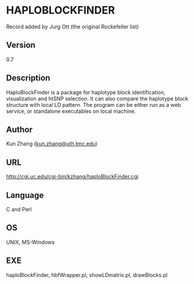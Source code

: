 # HAPLOBLOCKFINDER
Record added by Jurg Ott (the original Rockefeller list)

## Version
0.7

## Description
HaploBlockFinder is a package for haplotype block identification, visualization and htSNP selection. It can also compare the haplotype block structure with local LD pattern. The program can be either run as a web service, or standalone executables on local machine.

## Author
Kun Zhang (kun.zhang@uth.tmc.edu)

## URL
http://cgi.uc.edu/cgi-bin/kzhang/haploBlockFinder.cgi

## Language
C and Perl

## OS
UNIX, MS-Windows

## EXE
haploBlockFinder, hbfWrapper.pl, showLDmatrix.pl, drawBlocks.pl